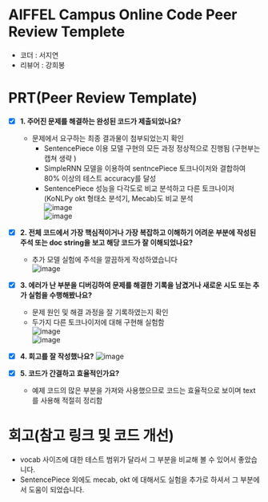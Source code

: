 # AIFFEL Campus Online Code Peer Review Templete
- 코더 : 서지연
- 리뷰어 : 강희봉


# PRT(Peer Review Template)
- [x]  **1. 주어진 문제를 해결하는 완성된 코드가 제출되었나요?**
    - 문제에서 요구하는 최종 결과물이 첨부되었는지 확인
        - SentencePiece 이용 모델 구현의 모든 과정 정상적으로 진행됨 (구현부는 캡쳐 생략 )
        - SimpleRNN 모델을 이용하여 sentncePiece 토크나이저와 결합하여 80% 이상의 테스트 accuracy를 달성   
        - SentencePiece 성능을 다각도로 비교 분석하고 다른 토크나이저(KoNLPy okt 형태소 분석기, Mecab)도 비교 분석   
      ![image](https://github.com/user-attachments/assets/d9e48d4d-ea54-49cf-8169-41f6b6a4eb84)    
      ![image](https://github.com/user-attachments/assets/a83987e5-5bbc-480f-b495-8f556dc7b7ee)   

- [x]  **2. 전체 코드에서 가장 핵심적이거나 가장 복잡하고 이해하기 어려운 부분에 작성된 
주석 또는 doc string을 보고 해당 코드가 잘 이해되었나요?**
    - 추가 모델 실험에 주석을 깔끔하게 작성하였습니다   
    ![image](https://github.com/user-attachments/assets/5faa80af-8af1-4e5e-8446-915157f8f92f)   

- [x]  **3. 에러가 난 부분을 디버깅하여 문제를 해결한 기록을 남겼거나
새로운 시도 또는 추가 실험을 수행해봤나요?**
    - 문제 원인 및 해결 과정을 잘 기록하였는지 확인
    - 두가지 다른 토크나이저에 대해 구현해 실험함   
    ![image](https://github.com/user-attachments/assets/0421391b-e3f9-4630-8c98-d7f6f32685bf)   
    ![image](https://github.com/user-attachments/assets/607ddb7f-36bb-4c69-9953-21fa3da4cc04)   

- [x]  **4. 회고를 잘 작성했나요?**
    ![image](https://github.com/user-attachments/assets/76f862fc-46e3-4330-8b8c-462dcdff43cc)

        
- [x]  **5. 코드가 간결하고 효율적인가요?**
    - 예제 코드의 많은 부분을 가져와 사용했으므로 코드는 효율적으로 보이며 text를 사용해 적절히 정리함

# 회고(참고 링크 및 코드 개선)

- vocab 사이즈에 대한 테스트 범위가 달라서 그 부분을 비교해 볼 수 있어서 좋았습니다.
- SentencePiece 외에도 mecab, okt 에 대해서도 실험을 추가로 하셔서 그 부분에서 도움이 되었습니다.


